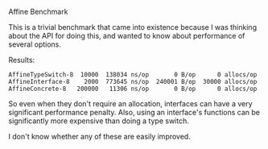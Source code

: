 Affine Benchmark

This is a trivial benchmark that came into existence because I
was thinking about the API for doing this, and wanted to know about
performance of several options.

Results:

    AffineTypeSwitch-8  10000  138034 ns/op       0 B/op      0 allocs/op
    AffineInterface-8    2000  773645 ns/op  240001 B/op  30000 allocs/op
    AffineConcrete-8   200000   11306 ns/op       0 B/op      0 allocs/op

So even when they don't require an allocation, interfaces can have a
very significant performance penalty. Also, using an interface's
functions can be significantly more expensive than doing a type switch.

I don't know whether any of these are easily improved.

